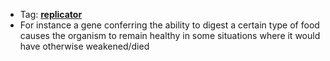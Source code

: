 - Tag: **[replicator](../notes/replicator)**
- For instance a gene conferring the ability to digest a certain type of food causes the organism to remain healthy in some situations where it would have otherwise weakened/died 